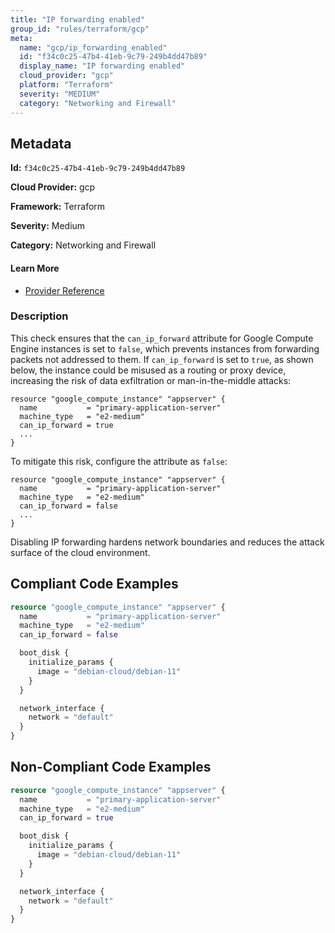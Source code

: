 ```yaml
---
title: "IP forwarding enabled"
group_id: "rules/terraform/gcp"
meta:
  name: "gcp/ip_forwarding_enabled"
  id: "f34c0c25-47b4-41eb-9c79-249b4dd47b89"
  display_name: "IP forwarding enabled"
  cloud_provider: "gcp"
  platform: "Terraform"
  severity: "MEDIUM"
  category: "Networking and Firewall"
---
```

## Metadata

**Id:** `f34c0c25-47b4-41eb-9c79-249b4dd47b89`

**Cloud Provider:** gcp

**Framework:** Terraform

**Severity:** Medium

**Category:** Networking and Firewall

#### Learn More

 - [Provider Reference](https://registry.terraform.io/providers/hashicorp/google/latest/docs/data-sources/compute_instance)

### Description

 This check ensures that the `can_ip_forward` attribute for Google Compute Engine instances is set to `false`, which prevents instances from forwarding packets not addressed to them. If `can_ip_forward` is set to `true`, as shown below, the instance could be misused as a routing or proxy device, increasing the risk of data exfiltration or man-in-the-middle attacks:

```
resource "google_compute_instance" "appserver" {
  name           = "primary-application-server"
  machine_type   = "e2-medium"
  can_ip_forward = true
  ...
}
```

To mitigate this risk, configure the attribute as `false`:

```
resource "google_compute_instance" "appserver" {
  name           = "primary-application-server"
  machine_type   = "e2-medium"
  can_ip_forward = false
  ...
}
```
Disabling IP forwarding hardens network boundaries and reduces the attack surface of the cloud environment.


## Compliant Code Examples
```terraform
resource "google_compute_instance" "appserver" {
  name           = "primary-application-server"
  machine_type   = "e2-medium"
  can_ip_forward = false

  boot_disk {
    initialize_params {
      image = "debian-cloud/debian-11"
    }
  }

  network_interface {
    network = "default"
  }
}

```
## Non-Compliant Code Examples
```terraform
resource "google_compute_instance" "appserver" {
  name           = "primary-application-server"
  machine_type   = "e2-medium"
  can_ip_forward = true

  boot_disk {
    initialize_params {
      image = "debian-cloud/debian-11"
    }
  }

  network_interface {
    network = "default"
  }
}

```